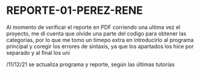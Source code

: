 # REPORTE-01-PEREZ-RENE

Al momento de verificar el reporte en PDF corriendo una ultima vez el proyecto, me di cuenta que olvide una parte del codigo para obtener las categorias, por lo que me tomo un timepo extra en introducirlo al programa principal y coregir los errores de sintaxis, ya que los apartados los hice por separado y al final los uni

/11/12/21 se actualiza programa y reporte, según las últimas tutorías
